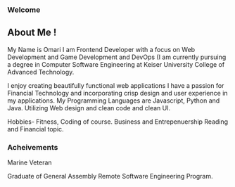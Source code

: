 ### Welcome

## About Me !

My Name is Omari I am Frontend Developer with a focus on Web Development and Game Development and DevOps (I am currently pursuing a degree in Computer Software Engineering at Keiser University College of Advanced Technology. 

I enjoy creating beautifully functional web applications I have a passion for Financial Technology and incorporating crisp design and user experience in my applications.   My Programming Languages are Javascript, Python and Java. Utilizing Web design and clean code and clean UI.
 
Hobbies- Fitness, Coding of course. Business and Entrepenuership  Reading and Financial topic.


### Acheivements

Marine Veteran 

Graduate of General Assembly Remote Software Engineering Program. 




